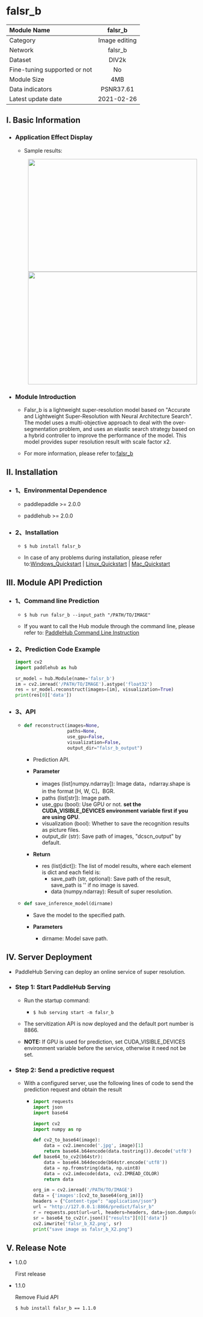# falsr_b

|Module Name|falsr_b|
| :--- | :---: | 
|Category |Image editing|
|Network |falsr_b|
|Dataset|DIV2k|
|Fine-tuning supported or not|No|
|Module Size |4MB|
|Data indicators|PSNR37.61|
|Latest update date|2021-02-26|


## I. Basic Information 

- ### Application Effect Display
  
  - Sample results:
    <p align="center">
    <img src="https://user-images.githubusercontent.com/35907364/133558583-0b7049db-ed1f-4a16-8676-f2141fcb3dee.png" width = "450" height = "300" hspace='10'/> <img src="https://user-images.githubusercontent.com/35907364/130899031-a6f8c58a-5cb7-4105-b990-8cca5ae15368.png" width = "450" height = "300" hspace='10'/>
    </p>


- ### Module Introduction

  - Falsr_b is a lightweight super-resolution model based on "Accurate and Lightweight Super-Resolution with Neural Architecture Search". The model uses a multi-objective approach to deal with the over-segmentation problem, and uses an elastic search strategy based on a hybrid controller to improve the performance of the model. This model provides super resolution result with scale factor x2.

  - For more information, please refer to:[falsr_b](https://github.com/xiaomi-automl/FALSR)

## II. Installation

- ### 1、Environmental Dependence

  - paddlepaddle >= 2.0.0

  - paddlehub >= 2.0.0


- ### 2、Installation

    - ```shell
      $ hub install falsr_b
      ```

    - In case of any problems during installation, please refer to:[Windows_Quickstart](../../../../docs/docs_en/get_start/windows_quickstart.md)
    | [Linux_Quickstart](../../../../docs/docs_en/get_start/linux_quickstart.md) | [Mac_Quickstart](../../../../docs/docs_en/get_start/mac_quickstart.md)  


## III. Module API Prediction

- ### 1、Command line Prediction

  - ```
    $ hub run falsr_b --input_path "/PATH/TO/IMAGE"
    ```
  - If you want to call the Hub module through the command line, please refer to: [PaddleHub Command Line Instruction](../../../../docs/docs_en/tutorial/cmd_usage.rst)

- ### 2、Prediction Code Example

  ```python
  import cv2
  import paddlehub as hub

  sr_model = hub.Module(name='falsr_b')
  im = cv2.imread('/PATH/TO/IMAGE').astype('float32')
  res = sr_model.reconstruct(images=[im], visualization=True)
  print(res[0]['data'])
  ```

- ### 3、API

  - ```python
    def reconstruct(images=None,
                    paths=None,
                    use_gpu=False,
                    visualization=False,
                    output_dir="falsr_b_output")
    ```

    - Prediction API.

    - **Parameter**

      * images (list\[numpy.ndarray\]): Image data，ndarray.shape is in the format \[H, W, C\]，BGR.
      * paths (list\[str\]): Image path.
      * use\_gpu (bool): Use GPU or not. **set the CUDA_VISIBLE_DEVICES environment variable first if you are using GPU**.
      * visualization (bool): Whether to save the recognition results as picture files.
      * output\_dir (str): Save path of images, "dcscn_output" by default.

    - **Return**
      * res (list\[dict\]): The list of model results, where each element is dict and each field is: 
        * save\_path (str, optional): Save path of the result, save_path is '' if no image is saved.
        * data (numpy.ndarray): Result of super resolution.

  - ```python
    def save_inference_model(dirname)
    ```

    - Save the model to the specified path.

    - **Parameters**

      * dirname: Model save path.




## IV. Server Deployment

- PaddleHub Serving can deploy an online service of super resolution.


- ### Step 1: Start PaddleHub Serving

    - Run the startup command:

      - ```shell
        $ hub serving start -m falsr_b
        ```

    - The servitization API is now deployed and the default port number is 8866.

    - **NOTE:**  If GPU is used for prediction, set CUDA_VISIBLE_DEVICES environment variable before the service, otherwise it need not be set.

- ### Step 2: Send a predictive request

    - With a configured server, use the following lines of code to send the prediction request and obtain the result

      - ```python
        import requests
        import json
        import base64

        import cv2
        import numpy as np

        def cv2_to_base64(image):
            data = cv2.imencode('.jpg', image)[1]
            return base64.b64encode(data.tostring()).decode('utf8')
        def base64_to_cv2(b64str):
            data = base64.b64decode(b64str.encode('utf8'))
            data = np.fromstring(data, np.uint8)
            data = cv2.imdecode(data, cv2.IMREAD_COLOR)
            return data

        org_im = cv2.imread('/PATH/TO/IMAGE')
        data = {'images':[cv2_to_base64(org_im)]}
        headers = {"Content-type": "application/json"}
        url = "http://127.0.0.1:8866/predict/falsr_b"
        r = requests.post(url=url, headers=headers, data=json.dumps(data))
        sr = base64_to_cv2(r.json()["results"][0]['data'])
        cv2.imwrite('falsr_b_X2.png', sr)
        print("save image as falsr_b_X2.png")
        ```


## V. Release Note

- 1.0.0

  First release


- 1.1.0

  Remove Fluid API


  ```shell
  $ hub install falsr_b == 1.1.0
  ```

